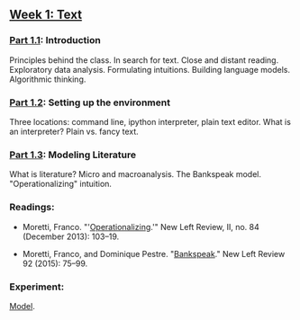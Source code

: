 
## [Week 1: Text](https://github.com/denten-courses/computing-context/blob/master/lecture-notes/lecture-1.md)

### [Part 1.1](): **Introduction**  

Principles behind the class. In search for text. Close and distant reading.
Exploratory data analysis. Formulating intuitions. Building language models.
Algorithmic thinking. 

### [Part 1.2](): **Setting up the environment**  

Three locations: command line, ipython interpreter, plain text editor. What
is an interpreter? Plain vs. fancy text.

### [Part 1.3](): **Modeling Literature**  

What is literature? Micro and macroanalysis. The Bankspeak model.
"Operationalizing" intuition.

### Readings:

- Moretti, Franco.
  "'[Operationalizing](http://newleftreview.org/II/84/franco-moretti-operationalizing).'"
New Left Review, II, no. 84 (December 2013): 103–19.

- Moretti, Franco, and Dominique Pestre.
"[Bankspeak](http://newleftreview.org/II/92/franco-moretti-dominique-pestre-bankspeak)." New Left Review 92
(2015): 75–99.

### Experiment:

[Model](https://github.com/denten-courses/computing-context/tree/master/experiments/first.md).
